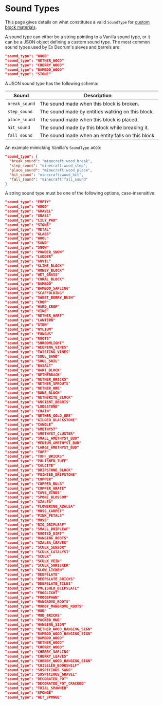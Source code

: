 # Sound Types
This page gives details on what constitutes a valid `SoundType` for [custom block materials](./customblocktypes.md).

A sound type can either be a string pointing to a Vanilla sound type, or it can be a JSON object defining a custom sound type.
The most common sound types used by Ex Deorum's sieves and barrels are:
```json
"sound_type": "WOOD"
"sound_type": "NETHER_WOOD"
"sound_type": "CHERRY_WOOD"
"sound_type": "BAMBOO_WOOD"
"sound_type": "STONE"
```

A JSON sound type has the following schema:

| Sound | Description |
| ----- | ----------- |
| `break_sound` | The sound made when this block is broken. |
| `step_sound` | The sound made by entities walking on this block. |
| `place_sound` | The sound made when this block is placed. |
| `hit_sound` | The sound made by this block while breaking it. |
| `fall_sound` | The sound made when an entity falls on this block. |

An example mimicking Vanilla's `SoundType.WOOD`:

```json
"sound_type": {
  "break_sound": "minecraft:wood_break",
  "step_sound": "minecraft:wood_step",
  "place_sound": "minecraft:wood_place",
  "hit_sound": "minecraft:wood_hit",
  "fall_sound": "minecraft:fall_sound"
}
```

A string sound type must be one of the following options, case-insensitive:
```json
"sound_type": "EMPTY"
"sound_type": "WOOD"
"sound_type": "GRAVEL"
"sound_type": "GRASS"
"sound_type": "LILY_PAD"
"sound_type": "STONE"
"sound_type": "METAL"
"sound_type": "GLASS"
"sound_type": "WOOL"
"sound_type": "SAND"
"sound_type": "SNOW"
"sound_type": "POWDER_SNOW"
"sound_type": "LADDER"
"sound_type": "ANVIL"
"sound_type": "SLIME_BLOCK"
"sound_type": "HONEY_BLOCK"
"sound_type": "WET_GRASS"
"sound_type": "CORAL_BLOCK"
"sound_type": "BAMBOO"
"sound_type": "BAMBOO_SAPLING"
"sound_type": "SCAFFOLDING"
"sound_type": "SWEET_BERRY_BUSH"
"sound_type": "CROP"
"sound_type": "HARD_CROP"
"sound_type": "VINE"
"sound_type": "NETHER_WART"
"sound_type": "LANTERN"
"sound_type": "STEM"
"sound_type": "NYLIUM"
"sound_type": "FUNGUS"
"sound_type": "ROOTS"
"sound_type": "SHROOMLIGHT"
"sound_type": "WEEPING_VINES"
"sound_type": "TWISTING_VINES"
"sound_type": "SOUL_SAND"
"sound_type": "SOUL_SOIL"
"sound_type": "BASALT"
"sound_type": "WART_BLOCK"
"sound_type": "NETHERRACK"
"sound_type": "NETHER_BRICKS"
"sound_type": "NETHER_SPROUTS"
"sound_type": "NETHER_ORE"
"sound_type": "BONE_BLOCK"
"sound_type": "NETHERITE_BLOCK"
"sound_type": "ANCIENT_DEBRIS"
"sound_type": "LODESTONE"
"sound_type": "CHAIN"
"sound_type": "NETHER_GOLD_ORE"
"sound_type": "GILDED_BLACKSTONE"
"sound_type": "CANDLE"
"sound_type": "AMETHYST"
"sound_type": "AMETHYST_CLUSTER"
"sound_type": "SMALL_AMETHYST_BUD"
"sound_type": "MEDIUM_AMETHYST_BUD"
"sound_type": "LARGE_AMETHYST_BUD"
"sound_type": "TUFF"
"sound_type": "TUFF_BRICKS"
"sound_type": "POLISHED_TUFF"
"sound_type": "CALCITE"
"sound_type": "DRIPSTONE_BLOCK"
"sound_type": "POINTED_DRIPSTONE"
"sound_type": "COPPER"
"sound_type": "COPPER_BULB"
"sound_type": "COPPER_GRATE"
"sound_type": "CAVE_VINES"
"sound_type": "SPORE_BLOSSOM"
"sound_type": "AZALEA"
"sound_type": "FLOWERING_AZALEA"
"sound_type": "MOSS_CARPET"
"sound_type": "PINK_PETALS"
"sound_type": "MOSS"
"sound_type": "BIG_DRIPLEAF"
"sound_type": "SMALL_DRIPLEAF"
"sound_type": "ROOTED_DIRT"
"sound_type": "HANGING_ROOTS"
"sound_type": "AZALEA_LEAVES"
"sound_type": "SCULK_SENSOR"
"sound_type": "SCULK_CATALYST"
"sound_type": "SCULK"
"sound_type": "SCULK_VEIN"
"sound_type": "SCULK_SHRIEKER"
"sound_type": "GLOW_LICHEN"
"sound_type": "DEEPSLATE"
"sound_type": "DEEPSLATE_BRICKS"
"sound_type": "DEEPSLATE_TILES"
"sound_type": "POLISHED_DEEPSLATE"
"sound_type": "FROGLIGHT"
"sound_type": "FROGSPAWN"
"sound_type": "MANGROVE_ROOTS"
"sound_type": "MUDDY_MANGROVE_ROOTS"
"sound_type": "MUD"
"sound_type": "MUD_BRICKS"
"sound_type": "PACKED_MUD"
"sound_type": "HANGING_SIGN"
"sound_type": "NETHER_WOOD_HANGING_SIGN"
"sound_type": "BAMBOO_WOOD_HANGING_SIGN"
"sound_type": "BAMBOO_WOOD"
"sound_type": "NETHER_WOOD"
"sound_type": "CHERRY_WOOD"
"sound_type": "CHERRY_SAPLING"
"sound_type": "CHERRY_LEAVES"
"sound_type": "CHERRY_WOOD_HANGING_SIGN"
"sound_type": "CHISELED_BOOKSHELF"
"sound_type": "SUSPICIOUS_SAND"
"sound_type": "SUSPICIOUS_GRAVEL"
"sound_type": "DECORATED_POT"
"sound_type": "DECORATED_POT_CRACKED"
"sound_type": "TRIAL_SPAWNER"
"sound_type": "SPONGE"
"sound_type": "WET_SPONGE"
```